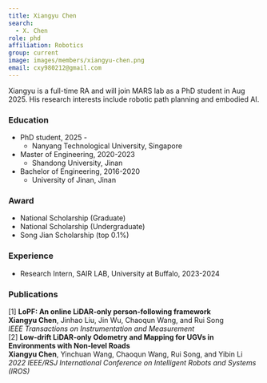 ```yaml
---
title: Xiangyu Chen
search:
  - X. Chen
role: phd
affiliation: Robotics
group: current
image: images/members/xiangyu-chen.png
email: cxy980212@gmail.com
---
```

 
Xiangyu is a full-time RA and will join MARS lab as a PhD student in Aug 2025. His research interests include robotic path planning and embodied AI.

### Education
- PhD student, 2025 -
  - Nanyang Technological University, Singapore
- Master of Engineering, 2020-2023 
  - Shandong University, Jinan
- Bachelor of Engineering, 2016-2020
  - University of Jinan, Jinan

### Award
- National Scholarship (Graduate)
- National Scholarship (Undergraduate)
- Song Jian Scholarship (top 0.1%)

### Experience
- Research Intern, SAIR LAB, University at Buffalo, 2023-2024

### Publications
[1] **LoPF: An online LiDAR-only person-following framework**   
**Xiangyu Chen**, Jinhao Liu, Jin Wu, Chaoqun Wang, and Rui Song      
*IEEE Transactions on Instrumentation and Measurement*    
[2] **Low-drift LiDAR-only Odometry and Mapping for UGVs in Environments with Non-level Roads**     
**Xiangyu Chen**, Yinchuan Wang, Chaoqun Wang, Rui Song, and Yibin Li    
*2022 IEEE/RSJ International Conference on Intelligent Robots and Systems (IROS)*
